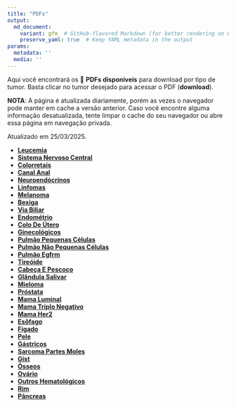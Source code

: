 ```yaml
---
title: "PDFs"
output: 
  md_document:
    variant: gfm  # GitHub-flavored Markdown (for better rendering on GitHub)
    preserve_yaml: true  # Keep YAML metadata in the output
params:
  metadata: ''
  media: ''
---
```


<script async src="https://scripts.simpleanalyticscdn.com/latest.js"></script>

Aqui você encontrará os 📝 **PDFs disponíveis** para download por tipo
de tumor. Basta clicar no tumor desejado para acessar o PDF
(**download**).

**NOTA**: A página é atualizada diariamente, porém as vezes o navegador
pode manter em cache a versão anterior. Caso você encontre alguma
informação desatualizada, tente limpar o cache do seu navegador ou abre
essa página em navegação privada.

Atualizado em 25/03/2025.

- [**Leucemia**](https://coeoralmeds-e768.restdb.io/media/67e23e19f63b804800160510?download=true)
- [**Sistema Nervoso
  Central**](https://coeoralmeds-e768.restdb.io/media/67e23e1af63b804800160513?download=true)
- [**Colorretais**](https://coeoralmeds-e768.restdb.io/media/67e23e1df63b80480016051a?download=true)
- [**Canal
  Anal**](https://coeoralmeds-e768.restdb.io/media/67e23e1ef63b80480016051b?download=true)
- [**Neuroendócrinos**](https://coeoralmeds-e768.restdb.io/media/67e23e1ff63b80480016051d?download=true)
- [**Linfomas**](https://coeoralmeds-e768.restdb.io/media/67e23e20f63b80480016051f?download=true)
- [**Melanoma**](https://coeoralmeds-e768.restdb.io/media/67e23e21f63b804800160521?download=true)
- [**Bexiga**](https://coeoralmeds-e768.restdb.io/media/67e23e22f63b804800160523?download=true)
- [**Via
  Biliar**](https://coeoralmeds-e768.restdb.io/media/67e23e23f63b804800160525?download=true)
- [**Endométrio**](https://coeoralmeds-e768.restdb.io/media/67e23e25f63b804800160527?download=true)
- [**Colo De
  Útero**](https://coeoralmeds-e768.restdb.io/media/67e23e26f63b804800160529?download=true)
- [**Ginecológicos**](https://coeoralmeds-e768.restdb.io/media/67e23e27f63b80480016052b?download=true)
- [**Pulmão Pequenas
  Células**](https://coeoralmeds-e768.restdb.io/media/67e23e28f63b80480016052d?download=true)
- [**Pulmão Não Pequenas
  Células**](https://coeoralmeds-e768.restdb.io/media/67e23e29f63b80480016052f?download=true)
- [**Pulmão
  Egfrm**](https://coeoralmeds-e768.restdb.io/media/67e23e2af63b804800160531?download=true)
- [**Tireóide**](https://coeoralmeds-e768.restdb.io/media/67e23e2cf63b804800160538?download=true)
- [**Cabeça E
  Pescoço**](https://coeoralmeds-e768.restdb.io/media/67e23e2ef63b80480016053a?download=true)
- [**Glândula
  Salivar**](https://coeoralmeds-e768.restdb.io/media/67e23e2ff63b80480016053c?download=true)
- [**Mieloma**](https://coeoralmeds-e768.restdb.io/media/67e23e30f63b80480016053e?download=true)
- [**Próstata**](https://coeoralmeds-e768.restdb.io/media/67e23e31f63b804800160540?download=true)
- [**Mama
  Luminal**](https://coeoralmeds-e768.restdb.io/media/67e23e34f63b804800160544?download=true)
- [**Mama Triplo
  Negativo**](https://coeoralmeds-e768.restdb.io/media/67e23e35f63b804800160546?download=true)
- [**Mama
  Her2**](https://coeoralmeds-e768.restdb.io/media/67e23e36f63b804800160548?download=true)
- [**Esôfago**](https://coeoralmeds-e768.restdb.io/media/67e23e37f63b80480016054a?download=true)
- [**Fígado**](https://coeoralmeds-e768.restdb.io/media/67e23e38f63b80480016054c?download=true)
- [**Pele**](https://coeoralmeds-e768.restdb.io/media/67e23e3af63b80480016054e?download=true)
- [**Gástricos**](https://coeoralmeds-e768.restdb.io/media/67e23e3bf63b804800160550?download=true)
- [**Sarcoma Partes
  Moles**](https://coeoralmeds-e768.restdb.io/media/67e23e3cf63b804800160552?download=true)
- [**Gist**](https://coeoralmeds-e768.restdb.io/media/67e23e3df63b804800160554?download=true)
- [**Ósseos**](https://coeoralmeds-e768.restdb.io/media/67e23e3ef63b804800160556?download=true)
- [**Ovário**](https://coeoralmeds-e768.restdb.io/media/67e23e40f63b804800160558?download=true)
- [**Outros
  Hematológicos**](https://coeoralmeds-e768.restdb.io/media/67e23e41f63b80480016055a?download=true)
- [**Rim**](https://coeoralmeds-e768.restdb.io/media/67e23e42f63b80480016055c?download=true)
- [**Pâncreas**](https://coeoralmeds-e768.restdb.io/media/67e23e43f63b80480016055e?download=true)
